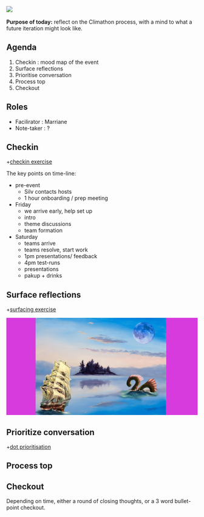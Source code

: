 [![](https://github.com/mixmix/hypermarkdown/raw/master/hypermarkdown_badge.png)](https://hypermarkdown.herokuapp.com)

**Purpose of today:** reflect on the Climathon process, with a mind to what a future iteration might look like. 

Agenda
------

1. Checkin : mood map of the event
2. Surface reflections 
3. Prioritise conversation
4. Process top
5. Checkout

Roles 
-----

- Facilirator : Marriane 
- Note-taker  : ?


Checkin
-------

+[checkin exercise](https://github.com/mixmix/workshops/blob/master/retrospective/checkin_mood_curve.md)

The key points on time-line: 

- pre-event
  - Silv contacts hosts
  - 1 hour onboarding / prep meeting
- Friday
  - we arrive early, help set up 
  - intro
  - theme discussions 
  - team formation
- Saturday
  - teams arrive
  - teams resolve, start work
  - 1pm presentations/ feedback
  - 4pm test-runs 
  - presentations
  - pakup + drinks

Surface reflections
-------------------

+[surfacing exercise](https://github.com/mixmix/workshops/blob/master/retrospective/surfacing_with_diagram.md)

![example diagram for surfacing](https://github.com/mixmix/workshops/blob/master/retrospective/surfacing_example_drawing.jpg)

Prioritize conversation
-----------------------

+[dot prioritisation](https://github.com/mixmix/workshops/blob/master/retrospective/dot_prioritisation.md)


Process top
-----------


Checkout
--------

Depending on time, either a round of closing thoughts, or a 3 word bullet-point checkout.

